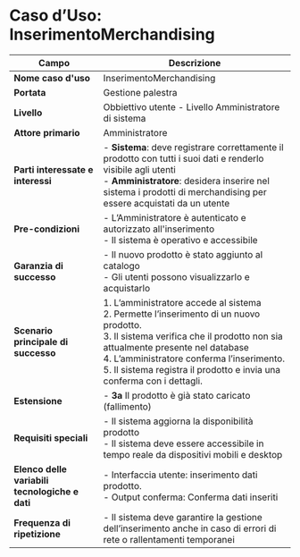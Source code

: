 # Caso d’Uso: InserimentoMerchandising

| **Campo**                                | **Descrizione**                                                                                                                                                          |
|------------------------------------------|--------------------------------------------------------------------------------------------------------------------------------------------------------------------------|
| **Nome caso d'uso**                      | InserimentoMerchandising                                                                                                                                                  |
| **Portata**                              | Gestione palestra                                                                                                                                                         |
| **Livello**                              | Obbiettivo utente - Livello Amministratore di sistema                                                                                                                      |
| **Attore primario**                      | Amministratore                                                                                                                                                             |
| **Parti interessate e interessi**        | - **Sistema**: deve registrare correttamente il prodotto con tutti i suoi dati e renderlo visibile agli utenti <br> - **Amministratore**: desidera inserire nel sistema i prodotti di merchandising per essere acquistati da un utente |
| **Pre-condizioni**                       | - L’Amministratore è autenticato e autorizzato all'inserimento <br> - Il sistema è operativo e accessibile                                                                 |
| **Garanzia di successo**                 | - Il nuovo prodotto è stato aggiunto al catalogo <br> - Gli utenti possono visualizzarlo e acquistarlo                                                                    |
| **Scenario principale di successo**      | 1. L’amministratore accede al sistema <br> 2. Permette l’inserimento di un nuovo prodotto. <br> 3. Il sistema verifica che il prodotto non sia attualmente presente nel database <br> 4. L’amministratore conferma l’inserimento. <br> 5. Il sistema registra il prodotto e invia una conferma con i dettagli. |
| **Estensione**                           | - **3a** Il prodotto è già stato caricato (fallimento)                                                                                                                    |
| **Requisiti speciali**                   | - Il sistema aggiorna la disponibilità prodotto <br> - Il sistema deve essere accessibile in tempo reale da dispositivi mobili e desktop                                    |
| **Elenco delle variabili tecnologiche e dati** | - Interfaccia utente: inserimento dati prodotto. <br> - Output conferma: Conferma dati inseriti                                                                             |
| **Frequenza di ripetizione**             | - Il sistema deve garantire la gestione dell’inserimento anche in caso di errori di rete o rallentamenti temporanei                                                       |
